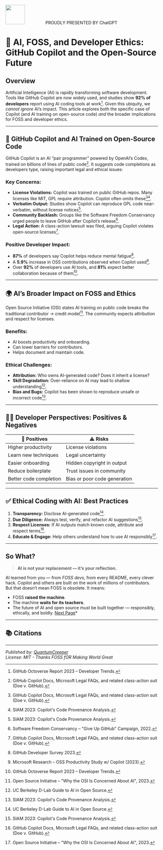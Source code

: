 <img src="https://upload.wikimedia.org/wikipedia/commons/thumb/0/04/ChatGPT_logo.svg/1200px-ChatGPT_logo.svg.png" style="height:64px;margin-right:64px"/> PROUDLY PRESENTED BY ChatGPT

# 🧠 AI, FOSS, and Developer Ethics: GitHub Copilot and the Open-Source Future

## Overview

Artificial Intelligence (AI) is rapidly transforming software development. Tools like GitHub Copilot are now widely used, and studies show **92% of developers** report using AI coding tools at work[^20]. Given this ubiquity, we *cannot ignore* AI’s impact. This article explores both the specific case of Copilot (and AI training on open-source code) *and* the broader implications for FOSS and developer ethics.

---

## 🤖 GitHub Copilot and AI Trained on Open-Source Code

GitHub Copilot is an AI “pair programmer” powered by OpenAI’s Codex, trained on billions of lines of public code[^8]. It suggests code completions as developers type, raising important legal and ethical issues:

### Key Concerns:
- **License Violations:** Copilot was trained on public GitHub repos. Many licenses like MIT, GPL require attribution. Copilot often omits these[^8][^11].
- **Verbatim Output:** Studies show Copilot can reproduce GPL code near-verbatim, without license notices[^11].
- **Community Backlash:** Groups like the Software Freedom Conservancy urged people to leave GitHub after Copilot’s release[^17].
- **Legal Action:** A class-action lawsuit was filed, arguing Copilot violates open-source licenses[^8].

### Positive Developer Impact:
- **87%** of developers say Copilot helps reduce mental fatigue[^6].
- A **5.9%** increase in OSS contributions observed when Copilot used[^15].
- Over **92%** of developers use AI tools, and **81%** expect better collaboration because of them[^20].

---

## 🌍 AI’s Broader Impact on FOSS and Ethics

Open Source Initiative (OSI) states AI training on public code breaks the traditional contributor → credit model[^3]. The community expects attribution and respect for licenses.

### Benefits:
- AI boosts productivity and onboarding.
- Can lower barriers for contributors.
- Helps document and maintain code.

### Ethical Challenges:
- **Attribution:** Who owns AI-generated code? Does it inherit a license?
- **Skill Degradation:** Over-reliance on AI may lead to shallow understanding[^13].
- **Bias and Bugs:** Copilot has been shown to reproduce unsafe or incorrect code[^11].

---

## 🧑‍💻 Developer Perspectives: Positives & Negatives

| 💚 Positives | ⚠️ Risks |
|-------------|----------|
| Higher productivity | License violations |
| Learn new techniques | Legal uncertainty |
| Easier onboarding | Hidden copyright in output |
| Reduce boilerplate | Trust issues in community |
| Better code completion | Bias or poor code generation |

---

## ✅ Ethical Coding with AI: Best Practices

1. **Transparency:** Disclose AI-generated code[^13].
2. **Due Diligence:** Always test, verify, and refactor AI suggestions[^11].
3. **Respect Licenses:** If AI outputs match known code, attribute and respect terms[^8].
4. **Educate & Engage:** Help others understand how to use AI responsibly[^3].

---

## So What?

> **AI is not your replacement — it’s your reflection.**

AI learned from you — from *FOSS devs*, from every README, every clever hack. Copilot and others are built on the work of millions of contributors. But that doesn’t mean FOSS is obsolete. It means:

- FOSS **raised the machine**.
- The machine **waits for its teachers**.
- The future of AI and open source must be built together — responsibly, ethically, and boldly.
[Next Page](https://github.com/TheCorrectSynovian/foss-taught-the-machine/tree/why-hate-comes)*  
---

## 📚 Citations

[^3]: Open Source Initiative – "Why the OSI Is Concerned About AI", 2023.  
[^6]: GitHub Developer Survey 2023.  
[^8]: GitHub Copilot Docs, Microsoft Legal FAQs, and related class-action suit (Doe v. GitHub).  
[^11]: SIAM 2023: Copilot's Code Provenance Analysis.  
[^13]: UC Berkeley D-Lab Guide to AI in Open Source.  
[^15]: Microsoft Research – OSS Productivity Study w/ Copilot (2023).  
[^17]: Software Freedom Conservancy – "Give Up GitHub" Campaign, 2022.  
[^20]: GitHub Octoverse Report 2023 – Developer Trends.

---

*Published by: [QuantumCreeper](https://github.com/TheCorrectSynovian)*  
*License: MIT - Thanks FOSS fOR Making World Great*

